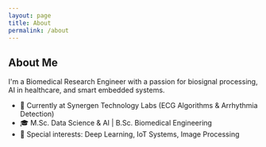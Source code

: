```yaml
---
layout: page
title: About
permalink: /about
---
```


## About Me

I'm a Biomedical Research Engineer with a passion for biosignal processing, AI in healthcare, and smart embedded systems.

- 💼 Currently at Synergen Technology Labs (ECG Algorithms & Arrhythmia Detection)
- 🎓 M.Sc. Data Science & AI | B.Sc. Biomedical Engineering
- 🧠 Special interests: Deep Learning, IoT Systems, Image Processing
